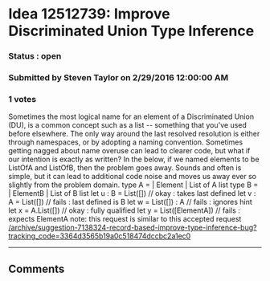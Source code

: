 # Idea 12512739: Improve Discriminated Union Type Inference #

### Status : open

### Submitted by Steven Taylor on 2/29/2016 12:00:00 AM

### 1 votes

Sometimes the most logical name for an element of a Discriminated Union (DU), is a common concept such as a list
-- something that you've used before elsewhere.
The only way around the last resolved resolution is either through namespaces, or by adopting a naming convention.
Sometimes getting nagged about name overuse can lead to clearer code, but what if our intention is exactly as
written? In the below, if we named elements to be ListOfA and ListOfB, then the problem goes away.
Sounds and often is simple, but it can lead to additional code noise and moves us away ever so slightly
from the problem domain.
type A =
| Element
| List of A list
type B =
| ElementB
| List of B list
let u : B = List([]) // okay : takes last defined
let v : A = List([]) // fails : last defined is B
let w = List([]) : A // fails : ignores hint
let x = A.List([]) // okay : fully qualified
let y = List([ElementA]) // fails : expects ElementA
note: this request is similar to this accepted request [/archive/suggestion-7138324-record-based-improve-type-inference-bug?tracking_code=3364d3565b19a0c518474dccbc2a1ec0](/archive/suggestion-7138324-record-based-improve-type-inference-bug?tracking_code=3364d3565b19a0c518474dccbc2a1ec0.md)


------------------------
## Comments

